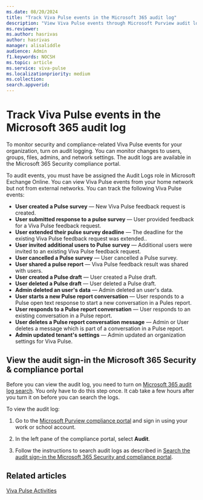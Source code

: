 ```yaml
---
ms.date: 08/20/2024
title: "Track Viva Pulse events in the Microsoft 365 audit log"
description: "View Viva Pulse events through Microsoft Purview audit logs."
ms.reviewer: 
ms.author: hasrivas
author: hasrivas
manager: alisaliddle
audience: Admin
f1.keywords: NOCSH 
ms.topic: article
ms.service: viva-pulse
ms.localizationpriority: medium
ms.collection:  
search.appverid:
---
```


# Track Viva Pulse events in the Microsoft 365 audit log

To monitor security and compliance-related Viva Pulse events for your organization, turn on audit logging. You can monitor changes to users, groups, files, admins, and network settings. The audit logs are available in the Microsoft 365 Security compliance portal.
  
To audit events, you must have be assigned the Audit Logs role in Microsoft Exchange Online. You can view Viva Pulse events from your home network but not from external networks. You can track the following Viva Pulse events:

- **User created a Pulse survey** — New Viva Pulse feedback request is created.
- **User submitted response to a pulse survey** — User provided feedback for a Viva Pulse feedback request.
- **User extended their pulse survey deadline** — The deadline for the existing Viva Pulse feedback request was extended..
- **User invited additional users to Pulse survey** — Additional users were invited to an existing Viva Pulse feedback request.
- **User cancelled a Pulse survey** — User cancelled a Pulse survey.
- **User shared a pulse report** — Viva Pulse feedback result was shared with users.
- **User created a Pulse draft** — User created a Pulse draft.
- **User deleted a Pulse draft** — User deleted a Pulse draft.
- **Admin deleted an user's data** — Admin deleted an user's data.
- **User starts a new Pulse report conversation** — User responds to a Pulse open text response to start a new conversation in a Pules report.
- **User responds to a Pulse report conversation** — User responds to an existing conversation in a Pulse report.
- **User deletes a Pulse report conversation message** — Admin or User deletes a message which is part of a conversation in a Pulse report.
- **Admin updated tenant's settings** — Admin updated an organization settings for Viva Pulse.


## View the audit sign-in the Microsoft 365 Security &amp; compliance portal

Before you can view the audit log, you need to turn on [Microsoft 365 audit log search](https://support.office.com/article/e893b19a-660c-41f2-9074-d3631c95a014). You only have to do this step once. It cab take a few hours after you turn it on before you can search the logs.
  
To view the audit log:
  
1. Go to the [Microsoft Purview compliance portal](https://compliance.microsoft.com/homepage) and sign in using your work or school account.

2. In the left pane of the compliance portal, select **Audit**.

3. Follow the instructions to search audit logs as described in [Search the audit sign-in the Microsoft 365 Security and compliance portal](https://support.office.com/article/0d4d0f35-390b-4518-800e-0c7ec95e946c#run).


## Related articles

[Viva Pulse Activities](https://go.microsoft.com/fwlink/?linkid=2283466)
